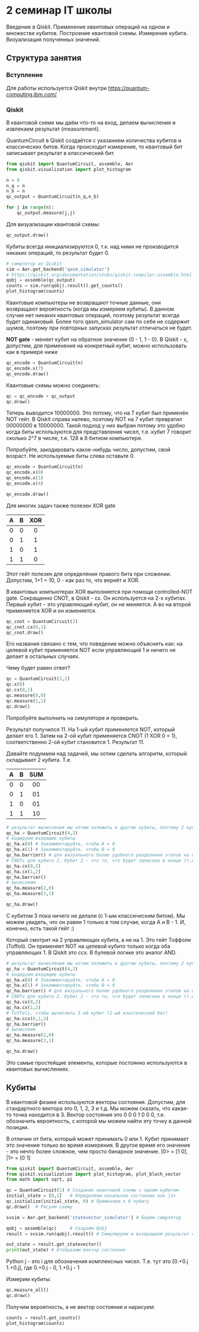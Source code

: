 # 2 семинар IT школы

Введение в Qiskit. Применение квантовых операций на одном и множестве кубитов. Построение квантовой схемы. Измерение кубита. Визуализация полученных значений.

## Структура занятия

### Вступление

Для работы используется Qiskit внутри https://quantum-computing.ibm.com/

### Qiskit

В квантовой схеме мы даём что-то на вход, делаем вычисления и извлекаем результат (measurement).

QuantumCircuit в Qiskit создаётся с указанием количества кубитов и классических битов. Когда происходит измерение, то квантовый бит записывает результат в классический бит.

```python
from qiskit import QuantumCircuit, assemble, Aer
from qiskit.visualization import plot_histogram

n = 8
n_q = n
n_b = n
qc_output = QuantumCircuit(n_q,n_b)

for j in range(n):
    qc_output.measure(j,j)
```

Для визуализации квантовой схемы:

```python
qc_output.draw()
```

Кубиты всегда инициализируются 0, т.к. над ними не производится никаких операций, то результат будет 0.

```python
# симулятор из Qiskit
sim = Aer.get_backend('qasm_simulator')
# https://qiskit.org/documentation/stubs/qiskit.compiler.assemble.html сериализирует payload, принимает на вход квантовую схему, возвращает Qobj, который может быть запущен на любом бэкенде (симулятор или системе)
qobj = assemble(qc_output)
counts = sim.run(qobj).result().get_counts()
plot_histogram(counts)
```

Квантовые компьютеры не возвращают точные данные, они возвращают вероятность (когда мы измеряем кубиты). В данном случае нет никаких квантовых операций, поэтому результат всегда будет одинаковый. Более того qasm_simulator сам по себе не содержит шумов, поэтому при повторных запусках результат отличаться не будет.

**NOT gate** - меняет кубит на обратное значение (0 - 1, 1 - 0). В Qiskit - x, допустим, для применения на конкретный кубит, можно использовать как в примере ниже

```python
qc_encode = QuantumCircuit(n)
qc_encode.x(7)
qc_encode.draw()
```

Квантовые схемы можно соединять:

```python
qc = qc_encode + qc_output
qc.draw()
```

Теперь выводится 10000000. Это потому, что на 7 кубит был применён NOT гейт. В Qiskit справа налево, поэтому NOT на 7 кубит превратил 00000000 в 10000000. Такой подход у них выбран потому это удобно когда биты используются для представления чисел, т.е. кубит 7 говорит сколько 2^7 в числе, т.е. 128 в 8 битном компьютере.

Попробуйте, закодировать какое-нибудь число, допустим, свой возраст. Не используемые биты слева оставьте 0.

```python
qc_encode = QuantumCircuit(n)
qc_encode.x(0)
qc_encode.x(1)
qc_encode.x(4)

qc_encode.draw()
```

Для многих задач также полезен XOR gate

|  A  |  B  | XOR |
| :-: | :-: | :-: |
|  0  |  0  |  0  |
|  0  |  1  |  1  |
|  1  |  0  |  1  |
|  1  |  1  |  0  |

Этот гейт полезен для определяния правого бита при сложении. Допустим, 1+1 = 10, 0 - как раз то, что вернёт и XOR.

В квантовых компьютерах XOR выполняется при помощи controlled-NOT gate. Сокращенно CNOT, в Qiskit - cx. Он используется на 2-х кубитах. Первый кубит - это управляющий кубит, он не меняется. А во на второй применяется XOR и он изменяется.

```python
qc_cnot = QuantumCircuit(2)
qc_cnot.cx(0,1)
qc_cnot.draw()
```

Его названия связано с тем, что поведение можно объяснить как: на целевой кубит применяется NOT если управляющий 1 и ничего не делает в остальных случаях.

Чему будет равен ответ?

```python
qc = QuantumCircuit(2,2)
qc.x(0)
qc.cx(0,1)
qc.measure(0,0)
qc.measure(1,1)
qc.draw()
```

Попробуйте выполнить на симуляторе и проверить.

Результат получился 11. На 1-ый кубит применяется NOT, который делает его 1. Затем на 2-ой кубит применяется CNOT (1 XOR 0 = 1), соответственно 2-ой кубит становится 1. Результат 11.

Давайте подумаем над задачей, мы хотим сделать алгоритм, который складывает 2 кубита. Т.е.

|  A  |  B  | SUM |
| :-: | :-: | :-: |
|  0  |  0  | 00  |
|  0  |  1  | 01  |
|  1  |  0  | 01  |
|  1  |  1  | 10  |

```python
# результат вычисления мы хотим положить в другие кубиты, поэтому 2 кубита - для входа, 2 будем использовать в вычислениях, итого 4. И для результата понадобятся только 2 классических бита
qc_ha = QuantumCircuit(4,2)
# кодируем входящие кубиты
qc_ha.x(0) # Закомментируйте, чтобы A = 0
qc_ha.x(1) # Закомментируйте, чтобы B = 0
qc_ha.barrier() # для визуального более удобного разделения этапов на схеме
# CNOTs для кубита 2. Кубит 2 - это то, что будет записано в конце (т.е. второй классический бит). Мы можем использовать 2 CNOT гейта на 0 и 2, а затем на 1 и 2 кубиты, что вычислить, чему будет равен кубит 2
qc_ha.cx(0,2)
qc_ha.cx(1,2)
qc_ha.barrier()
# вычисляем
qc_ha.measure(2,0)
qc_ha.measure(3,1)

qc_ha.draw()
```

С кубитом 3 пока ничего не делали (с 1-ым классическим битом). Мы можем увидеть, что он равен 1 только в том случае, когда A и B - 1. И, конечно, есть такой гейт :)

Который смотрит на 2 управляющих кубита, а не на 1. Это гейт Тоффоли (Toffoli). Он применяет NOT на целевой кубито только когда оба управляющих 1. В Qiskit это ccx. В булевой логике это аналог AND.

```python
# результат вычисления мы хотим положить в другие кубиты, поэтому 2 кубита - для входа, 2 будем использовать в вычислениях, итого 4. И для результата понадобятся только 2 классических бита
qc_ha = QuantumCircuit(4,2)
# кодируем входящие кубиты
qc_ha.x(0) # Закомментируйте, чтобы A = 0
qc_ha.x(1) # Закомментируйте, чтобы B = 0
qc_ha.barrier() # для визуального более удобного разделения этапов на схеме
# CNOTs для кубита 2. Кубит 2 - это то, что будет записано в конце (т.е. второй классический бит). Мы можем использовать 2 CNOT гейта на 0 и 2, а затем на 1 и 2 кубиты, что вычислить, чему будет равен кубит 2
qc_ha.cx(0,2)
qc_ha.cx(1,2)
# Toffoli, чтобы вычислить 3-ий кубит (1-ый классический бит)
qc_ha.ccx(0,1,3)
qc_ha.barrier()
# вычисляем
qc_ha.measure(2,0)
qc_ha.measure(3,1)

qc_ha.draw()
```

Это самые простейщие элементы, которые постоянно используются в квантовых вычислениях.

## Кубиты

В квантовой физике используются векторы состояния. Допустим, для стандартного вектора это 0, 1, 2, 3 и т.д. Мы можем сказать, что какая-то точка находится в 3.
Вектор состояния это 0 0 0 1 0 0 0, т.е. обозначить вероятность, с которой мы можем найти эту точку в данной позиции.

В отличии от бита, который может принимать 0 или 1. Кубит принимает это значение только во время измерения. В другое время его значение - это нечто более сложное, чем просто бинарное значение. |0> = [1 0], |1> = [0 1]

```python
from qiskit import QuantumCircuit, assemble, Aer
from qiskit.visualization import plot_histogram, plot_bloch_vector
from math import sqrt, pi

qc = QuantumCircuit(1) # Создание квантовой схемы с одним кубитом
initial_state = [0,1]   # Определяем начальное состояние как |1>
qc.initialize(initial_state, 0) # Применяем к 0 кубиту
qc.draw()  # Рисуем схему

svsim = Aer.get_backend('statevector_simulator') # Берём симулятор

qobj = assemble(qc)     # Создаём Qobj
result = svsim.run(qobj).result() # Симулируем и возвращаем результат симуляции

out_state = result.get_statevector()
print(out_state) # Отобразим вектор состояния
```

Python j - это i для обозначения комплексных чисел. Т.е. тут это [0.+0.j 1.+0.j], где 0.+0.j - 0, 1.+0.j - 1

Измерим кубиты:

```python
qc.measure_all()
qc.draw()
```

Получим вероятность, а не вектор состояния и нарисуем:

```python
counts = result.get_counts()
plot_histogram(counts)
```
